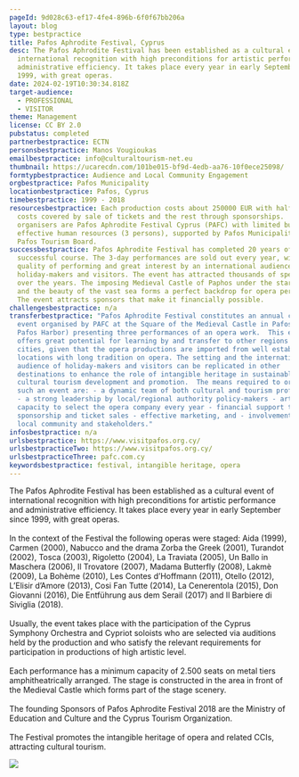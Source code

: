 ```yaml
---
pageId: 9d028c63-ef17-4fe4-896b-6f0f67bb206a
layout: blog
type: bestpractice
title: Pafos Aphrodite Festival, Cyprus
desc: The Pafos Aphrodite Festival has been established as a cultural event of
  international recognition with high preconditions for artistic performance and
  administrative efficiency. It takes place every year in early September since
  1999, with great operas.
date: 2024-02-19T10:30:34.818Z
target-audience:
  - PROFESSIONAL
  - VISITOR
theme: Management
license: CC BY 2.0
pubstatus: completed
partnerbestpractice: ECTN
personsbestpractice: Manos Vougioukas
emailbestpractice: info@culturaltourism-net.eu
thumbnail: https://ucarecdn.com/101be015-bf9d-4edb-aa76-10f0ece25098/
formtypbestpractice: Audience and Local Community Engagement
orgbestpractice: Pafos Municipality
locationbestpractice: Pafos, Cyprus
timebestpractice: 1999 - 2018
resourcesbestpractice: Each production costs about 250000 EUR with half the
  costs covered by sale of tickets and the rest through sponsorships.  The
  organisers are Pafos Aphrodite Festival Cyprus (PAFC) with limited but
  effective human resources (3 persons), supported by Pafos Municipality and the
  Pafos Tourism Board.
successbestpractice: Pafos Aphrodite Festival has completed 20 years of
  successful course. The 3-day performances are sold out every year, with high
  quality of performing and great interest by an international audience of
  holiday-makers and visitors. The event has attracted thousands of spectators
  over the years. The imposing Medieval Castle of Paphos under the starry sky
  and the beauty of the vast sea forms a perfect backdrop for opera performance.
  The event attracts sponsors that make it financially possible.
challengesbestpractice: n/a
transferbestpractice: "Pafos Aphrodite Festival constitutes an annual cultural
  event organised by PAFC at the Square of the Medieval Castle in Pafos (Kato
  Pafos Harbor) presenting three performances of an opera work.  This event
  offers great potential for learning by and transfer to other regions and
  cities, given that the opera productions are imported from well established
  locations with long tradition on opera. The setting and the international
  audience of holiday-makers and visitors can be replicated in other
  destinations to enhance the role of intangible heritage in sustainable
  cultural tourism development and promotion.  The means required to organise
  such an event are: - a dynamic team of both cultural and tourism professionals
  - a strong leadership by local/regional authority policy-makers - artistic
  capacity to select the opera company every year - financial support through
  sponsorship and ticket sales - effective marketing, and - involvement of the
  local community and stakeholders."
infosbestpractice: n/a
urlsbestpractice: https://www.visitpafos.org.cy/
urlsbestpracticeTwo: https://www.visitpafos.org.cy/
urlsbestpracticeThree: pafc.com.cy
keywordsbestpractice: festival, intangible heritage, opera
---
```

The Pafos Aphrodite Festival has been established as a cultural event of international recognition with high preconditions for artistic performance and administrative efficiency. It takes place every year in early September since 1999, with great operas.\
\
In the context of the Festival the following operas were staged: Aida (1999), Carmen (2000), Nabucco and the drama Zorba the Greek (2001), Turandot (2002), Tosca (2003), Rigoletto (2004), La Traviata (2005), Un Ballo in Maschera (2006), Il Trovatore (2007), Madama Butterfly (2008), Lakmè (2009), La Bohème (2010), Les Contes d’Hoffmann (2011), Otello (2012), L’Elisir d’Amore (2013), Cosi Fan Tutte (2014), La Cenerentola (2015), Don Giovanni (2016), Die Entführung aus dem Serail (2017) and Il Barbiere di Siviglia (2018).\
\
Usually, the event takes place with the participation of the Cyprus Symphony Orchestra and Cypriot soloists who are selected via auditions held by the production and who satisfy the relevant requirements for participation in productions of high artistic level.\
\
Each performance has a minimum capacity of 2.500 seats on metal tiers amphitheatrically arranged. The stage is constructed in the area in front of the Medieval Castle which forms part of the stage scenery.\
\
The founding Sponsors of Pafos Aphrodite Festival 2018 are the Ministry of Education and Culture and the Cyprus Tourism Organization.\
\
The Festival promotes the intangible heritage of opera and related CCIs, attracting cultural tourism.

![](https://ucarecdn.com/24ce2b71-7626-4be0-9166-d046941dd850/)